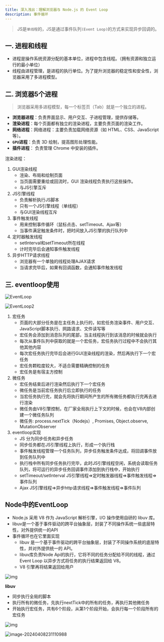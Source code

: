 ```yaml
---
title: 深入浅出：理解浏览器与 Node.js 的 Event Loop
description: 事件循环
---
```


> JS是`单线程`的，JS是通过事件队列`(Event Loop)`的方式来实现异步回调的。

## 一. 进程和线程

- 进程是操作系统资源分配的基本单位，进程中包含线程。（拥有资源和独立运行的最小单位）
- 线程由进程管理，是进程的执行单位。为了提升浏览器的稳定性和安全性，浏览器采用了多进程模型。

## 二. 浏览器5个进程

> 浏览器采用多进程模型，每一个标签页（Tab）就是一个独立的进程。

- **浏览器进程**：负责界面显示、用户交互、子进程管理，提供存储等。
- **渲染进程**：每个页面都有独立的渲染进程，主要负责页面的渲染工作。
- **网络进程**：网络进程：主要负责加载网络资源（如 HTML、CSS、JavaScript 等）。
- **`GPU`进程**：负责 3D 绘制，提高图形处理性能。
- **插件进程**： 负责管理 Chrome 中安装的插件。

渲染进程：

1. GUI渲染线程
   - 渲染、布局和绘制页面
   - 当页面需要重绘或回流时，GUI 渲染线程负责执行这些操作。
   - 与JS引擎互斥
2. JS引擎线程
   - 负责解析执行JS脚本
   - 只有一个JS引擎线程（单线程）
   - 与GUI渲染线程互斥
3. 事件触发线程
   - 用来控制事件循环（鼠标点击、setTimeout、Ajax等）
   - 当事件满足触发条件时，把时间放入JS引擎的执行队列中
4. 定时器触发线程
   - setInterval和setTimeout所在线程
   - 计时完毕后会通知事件触发线程
5. 异步HTTP请求线程
   - 浏览器有一个单独的线程处理AJAX请求
   - 当请求完毕后，如果有回调函数，会通知事件触发线程

## 三. eventloop使用

![EventLoop](https://p.ipic.vip/fpbyv1.jpg)

![EventLoop2](https://p.ipic.vip/x2i3vn.jpg)

1. 宏任务
   - 页面的大部分任务是在主任务上执行的，如宏任务渲染事件、用户交互、JavaScript脚本执行、网路请求、文件读写等
   - 宏任务会添加到消息队列的尾部，当主线程执行到该消息的时候就会执行
   - 每次从事件队列中获取的就是一个宏任务，宏任务执行过程中不会执行其他其他内容
   - 每次宏任务执行完毕后会进行GUI渲染线程的渲染，然后再执行下一个宏任务
   - 宏任务颗粒度较大，不适合需要精确控制的任务
   - 宏任务是有宿主方控制
2. 微任务
   - 宏任务结束后进行渲染然后执行下一个宏任务
   - 微任务是当前宏任务执行后立即执行的任务
   - 当宏任务执行完，就会先将执行期间所产生的所有微任务都执行完再去进行渲染
   - 微任务由V8引擎控制，在厂家全局执行上下文的时候，也会在V8内部创建一个微任务队列
   - 微任务: process.nextTick（Nodejs）, Promises, Object.observe, MutationObserver
3. eventloop实现
   - JS 分为同步任务和异步任务
   - 同步任务都在JS引擎线程上执行，形成一个执行栈
   - 事件触发线程管理一个任务队列，异步任务触发条件达成，将回调事件放到任务队列中
   - 执行栈中所有同步任务执行完毕，此时JS引擎线程空闲，系统会读取任务队列，将可运行的异步任务回调事件添加到执行栈中，开始执行
   - setTimeout/setInterval JS引擎线程=>定时触发器线程=>事件触发线程=>事件队列
   - Ajax JS引擎线程=>异步http请求线程=>事件触发线程=>事件队列

## Node中的EventLoop

- Node.js 采用 V8 作为 JavaScript 解析引擎，I/O 操作使用自研的 libuv 库。
- libuv是一个基于事件驱动的跨平台抽象层，封装了不同操作系统一些底层特性，对外提供统一的API
- 事件循环也在它里面实现
  - libuv 是一个基于事件驱动的跨平台抽象层，封装了不同操作系统的底层特性，并对外提供统一的 API。
  - libuv库负责Node Api的执行，它将不同的任务分配给不同的线程，通过 Event Loop 以异步方式将任务的执行结果返回给 V8。
  - V8 引擎再将结果返回给用户

![img](https://p.ipic.vip/rytk1w.jpg)

**libuv**

- 同步执行全局的脚本
- 执行所有的微任务，先执行nextTick中的所有的任务，再执行其他微任务
- 开始执行宏任务，共有6个阶段，从第1个阶段开始，会执行每一个阶段所有的宏任务

![img](https://p.ipic.vip/g5wxt5.png)

![image-20240408231110988](https://p.ipic.vip/xcvrzs.png)
